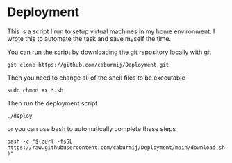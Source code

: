 # Deployment

This is a script I run to setup virtual machines in my home environment. I wrote this to automate the task and save myself the time.

You can run the script by downloading the git repository locally with git

`git clone https://github.com/caburmij/Deployment.git`

Then you need to change all of the shell files to be executable

`sudo chmod +x *.sh`

Then run the deployment script

`./deploy`

or you can use bash to automatically complete these steps

`bash -c "$(curl -fsSL https://raw.githubusercontent.com/caburmij/Deployment/main/download.sh)"`
